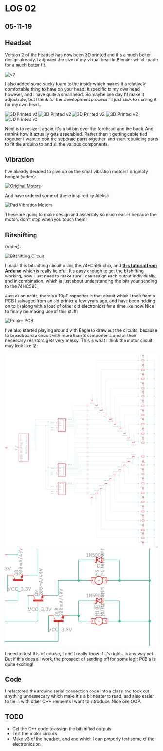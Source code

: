 # LOG 02
## 05-11-19

## Headset

Version 2 of the headset has now been 3D printed and it's a much better design already. I adjusted the size of my virtual head in Blender which made for a much better fit.

![v2](https://live.staticflickr.com/65535/49007974917_ba2cc209d0_c.jpg)

I also added some sticky foam to the inside which makes it a relatively comfortable thing to have on your head. It specific to my own head however, and I have quite a small head. So maybe one day I'll make it adjustable, but I think for the development process I'll just stick to making it for my own head..

![3D Printed v2](https://live.staticflickr.com/65535/49020597638_d256fd494d_c.jpg)
![3D Printed v2](https://live.staticflickr.com/65535/49021322592_3f211ea921_c.jpg)
![3D Printed v2](https://live.staticflickr.com/65535/49020597333_0b82232eef_c.jpg)
![3D Printed v2](https://live.staticflickr.com/65535/49020597348_3680d56225_c.jpg)
![3D Printed v2](https://live.staticflickr.com/65535/49021322332_a368043932_c.jpg)

Next is to resize it again, it's a bit big over the forehead and the back. And rethink how it actually gets assembled. Rather than it getting cable tied together I want to bolt the seperate parts together, and start rebuilding parts to fit the arduino to and all the various components.

## Vibration

I've already decided to give up on the small vibration motors I originally bought (video):

[![Original Motors](https://img.youtube.com/vi/K3GfDls8FJs/0.jpg)](https://www.youtube.com/watch?v=K3GfDls8FJs)

And have ordered some of these inspired by Aleksi:

![Pad Vibration Motors](https://i.ebayimg.com/images/g/jBcAAOSwvTpaHGHU/s-l500.jpg)

These are going to make design and assembly so much easier because the motors don't stop when you touch them!

## Bitshifting

(Video):

[![Bitshifting Circuit](https://img.youtube.com/vi/YnUji_EFXYY/0.jpg)](https://www.youtube.com/watch?v=YnUji_EFXYY)

I made this bitshifting circuit using the 74HC595 chip, and [__this tutorial from Arduino__](https://www.arduino.cc/en/Tutorial/ShiftOut) which is really helpful. It's easy enough to get the bitshifting working, now I just need to make sure I can assign each output individually, and in combination, which is just about understanding the bits your sending to the 74HC595.

Just as an aside, there's a 10µF capacitor in that circuit which I took from a PCB I salvaged from an old printer a few years ago, and have been holding on to it (along with a load of other old electronics) for a time like now. Nice to finally be making use of this stuff:

![Printer PCB](https://live.staticflickr.com/65535/49020597778_a0fa9d8717_c.jpg)

I've also started playing around with Eagle to draw out the circuits, because to breadboard a circuit with more than 8 components and all their necessary resistors gets very messy. This is what I think the motor circuit may look like :cold_sweat::

![Motor Circuit](../img/two_bitshift.png)
![Motor Circuit Closeup on Motors](../img/two_bitshift_motors.png)

I need to test this of course, I don't really know if it's right.. In any way yet. But if this does all work, the prospect of sending off for some legit PCB's is quite exciting!

## Code

I refactored the arduino serial connection code into a class and took out anything unnessecary which make it's a bit neater to read, and also easier to tie in with other C++ elements I want to introduce. Nice one OOP.

## TODO

* Get the C++ code to assign the bitshifted outputs
* Test the motor circuits
* Make v3 of the headset, and one which I can properly test some of the electronics on

